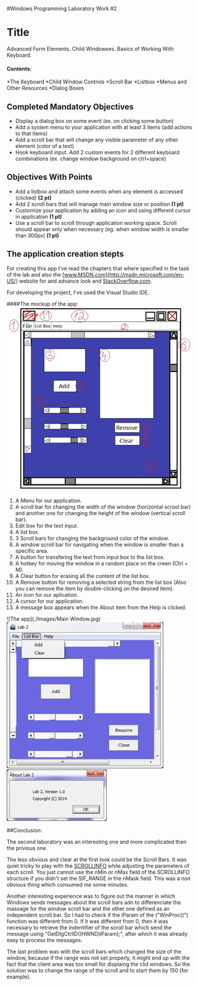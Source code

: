 #Windows Programming Laboratory Work #2

Title
=========

Advanced Form Elements. Child Windowses. Basics of Working With Keyboard.


#### Contents: ####

*The Keyboard
*Child Window Controls
	*Scroll Bar
	*Listbox
*Menus and Other Resources
*Dialog Boxes

## Completed Mandatory Objectives

* Display a dialog box on some event (ex. on clicking some button)
* Add a system menu to your application with at least 3 items (add actions to that items)
* Add a scroll bar that will change any visible parameter of any other element (color of a text)
* Hook keyboard input. Add 2 custom events for 2 different keyboard combinations (ex. change window background on ctrl+space)

## Objectives With Points

* Add a listbox and attach some events when any element is accessed (clicked) **(2 pt)**
* Add 2 scroll bars that will manage main window size or position **(1 pt)**
* Customize your application by adding an icon and using different cursor in application **(1 pt)**
* Use a scroll bar to scroll through application working space. Scroll should appear only when necessary (eg. when window width is smaller than 300px) **(1 pt)**

## The application creation stepts

For creating this app I've read the chapters that where specified in the task of the lab and also the [www.MSDN.com](http://msdn.microsoft.com/en-US/) website for and advance look and [StackOverflow.com](http://stackoverflow.com/). 

For developing the project, I've used the Visual Studio IDE. 

####The mockup of the app:
![Mockup](./Images/Mockup.jpg)

1. A Menu for our application.
2. A scroll bar for changing the width of the window (horizontal scrool bar) and another one for changing the height of the window (vertical scroll bar).
3. Edit box for the text input.
4. A list box.
5. 3 Scroll bars for changing the background color of the window.
6. A window scroll bar for navigating when the window is smaller than a specific area. 
7. A button for transfering the text from input box to the list box.
8. A hotkey for moving the window in a random place on the creen (Ctrl + M).
9. A Clear button for erasing all the content of the list box.
10. A Remove button for removing a selected string from the list box (Also you can remove the item by double-clicking on the desired item).
11. An icon for our aplication.
12. A cursor for our application.
13. A message box appears when the About item from the Help is clicked.

![The app](./Images/Main Window.jpg)
![Menu](./Images/Menu.jpg)
![About](./Images/About.jpg)

##Conclusion:

The second laboratory was an interesting one and more complicated then the privious one. 

The less obvious and clear at the first look could be the Scroll Bars. It was quiet tricky to play with the [SCROLLINFO](http://msdn.microsoft.com/en-us/library/windows/desktop/bb787537(v=vs.85).aspx) while adjusting the parameters of each scroll. You just cannot use the nMin or nMax field of the SCROLLINFO structure if you didn't set the SIF_RANGE in the nMask field. This was a non obvious thing which consumed me some minutes. 

Another interesting experience was to figure out the manner in which Windows sends messages about the scroll bars adn to differenciate the massage for the window scroll bar and the other one defined as an independent scroll bar. So I had to check if the lParam of the ("WinProc()") function was different from 0. If it was different from 0, then it was necessary to retrieve the indentifier of the scroll bar which send the message using "GetDlgCtrlID((HWND)lParam);", after which it was already easy to process the messages.

The last problem was with the scroll bars which changed the size of the window, because if the range was not set properly, it might end up with the fact that the client area was too small for displaing the clid windows. So the solution was to change the range of the scroll and to start them by 150 (for example).

